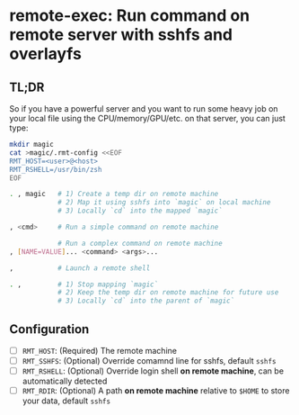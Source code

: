 # remote-exec: Run command on remote server with sshfs and overlayfs

## TL;DR

So if you have a powerful server and you want to run some heavy job
on your local file using the CPU/memory/GPU/etc. on that server,
you can just type:

```bash
mkdir magic
cat >magic/.rmt-config <<EOF
RMT_HOST=<user>@<host>
RMT_RSHELL=/usr/bin/zsh
EOF

. , magic   # 1) Create a temp dir on remote machine
            # 2) Map it using sshfs into `magic` on local machine
            # 3) Locally `cd` into the mapped `magic`

, <cmd>     # Run a simple command on remote machine

            # Run a complex command on remote machine
, [NAME=VALUE]... <command> <args>...

,           # Launch a remote shell

. ,         # 1) Stop mapping `magic`
            # 2) Keep the temp dir on remote machine for future use
            # 3) Locally `cd` into the parent of `magic`
```

## Configuration

- [ ] `RMT_HOST`: (Required) The remote machine
- [ ] `RMT_SSHFS`: (Optional) Override comamnd line for sshfs, default `sshfs`
- [ ] `RMT_RSHELL`: (Optional) Override login shell **on remote machine**, can be automatically detected
- [ ] `RMT_RDIR`: (Optional) A path **on remote machine** relative to `$HOME` to store your data, default `sshfs`

